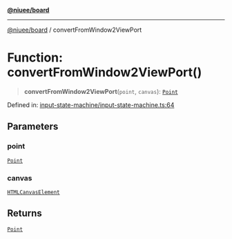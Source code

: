[**@niuee/board**](../README.md)

***

[@niuee/board](../globals.md) / convertFromWindow2ViewPort

# Function: convertFromWindow2ViewPort()

> **convertFromWindow2ViewPort**(`point`, `canvas`): [`Point`](../type-aliases/Point.md)

Defined in: [input-state-machine/input-state-machine.ts:64](https://github.com/niuee/board/blob/a0a1179721d4f4b943b6a9bc156753ac9737e502/src/input-state-machine/input-state-machine.ts#L64)

## Parameters

### point

[`Point`](../type-aliases/Point.md)

### canvas

[`HTMLCanvasElement`](https://developer.mozilla.org/docs/Web/API/HTMLCanvasElement)

## Returns

[`Point`](../type-aliases/Point.md)
